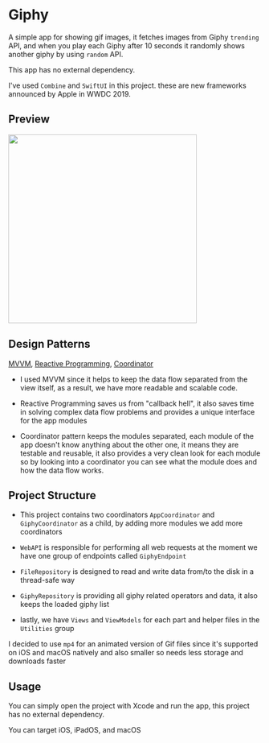# Giphy

A simple app for showing gif images, it fetches images from Giphy `trending` API, and when you play each Giphy after 10 seconds it randomly shows another giphy by using  `random` API.   

This app has no external dependency.  

I've used `Combine` and `SwiftUI` in this project. these are new frameworks announced by Apple in WWDC 2019.  


## Preview
<img width="375" src="https://amir.app/git/giphy_preview.gif"></img>

## Design Patterns

[MVVM](https://en.wikipedia.org/wiki/Model%E2%80%93view%E2%80%93viewmodel), [Reactive Programming](https://en.wikipedia.org/wiki/Reactive_programming), [Coordinator](http://khanlou.com/2015/10/coordinators-redux/)

  

- I used MVVM since it helps to keep the data flow separated from the view itself, as a result, we have more readable and scalable code.

- Reactive Programming saves us from "callback hell", it also saves time in solving complex data flow problems and provides a unique interface for the app modules

- Coordinator pattern keeps the modules separated, each module of the app doesn't know anything about the other one, it means they are testable and reusable, it also provides a very clean look for each module so by looking into a coordinator you can see what the module does and how the data flow works.

  

## Project Structure

  

- This project contains two coordinators `AppCoordinator` and `GiphyCoordinator` as a child, by adding more modules we add more coordinators

- `WebAPI` is responsible for performing all web requests at the moment we have one group of endpoints called `GiphyEndpoint`

- `FileRepository` is designed to read and write data from/to the disk in a thread-safe way

- `GiphyRepository` is providing all giphy related operators and data, it also keeps the loaded giphy list

- lastly, we have `Views` and `ViewModels` for each part and helper files in the `Utilities` group



I decided to use `mp4` for an animated version of Gif files since it's supported on iOS and macOS natively and also smaller so needs less storage and downloads faster

  

## Usage


You can simply open the project with Xcode and run the app, this project has no external dependency.

You can target iOS, iPadOS, and macOS
